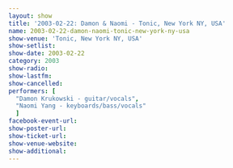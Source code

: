 ```yaml
---
layout: show
title: '2003-02-22: Damon & Naomi - Tonic, New York NY, USA'
name: 2003-02-22-damon-naomi-tonic-new-york-ny-usa
show-venue: 'Tonic, New York NY, USA'
show-setlist: 
show-date: 2003-02-22
category: 2003
show-radio: 
show-lastfm: 
show-cancelled: 
performers: [
  "Damon Krukowski - guitar/vocals",
  "Naomi Yang - keyboards/bass/vocals"
  ]
facebook-event-url: 
show-poster-url: 
show-ticket-url: 
show-venue-website: 
show-additional: 
---
```


